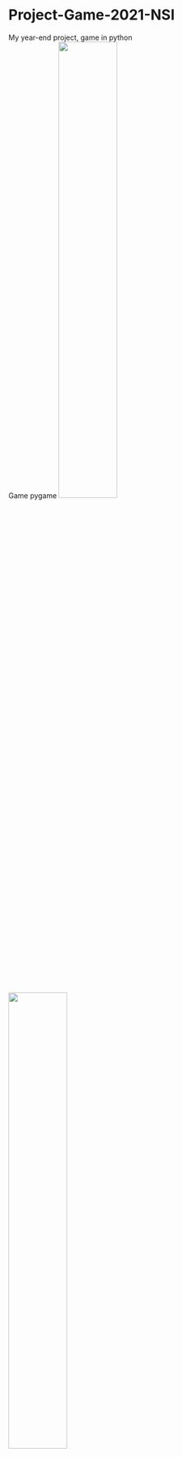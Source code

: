 # Project-Game-2021-NSI
My year-end project, game in python
<br/> Game pygame
<img src="gif/gifmenu.gif" width="48%">
<img src="gif/gif2.gif" width="48%">
